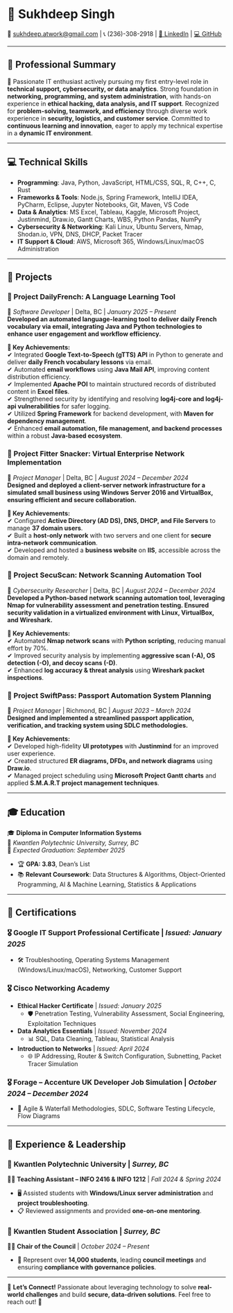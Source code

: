 # 🌟 **Sukhdeep Singh**  
📧 sukhdeep.atwork@gmail.com | 📞 (236)-308-2918 | [🔗 LinkedIn](https://linkedin.com/in/sukhdeepsingh22) | [💻 GitHub](https://github.com/SukhdeepSingh22)  

---

## 🚀 **Professional Summary**  
🎯 Passionate IT enthusiast actively pursuing my first entry-level role in **technical support, cybersecurity, or data analytics**. Strong foundation in **networking, programming, and system administration**, with hands-on experience in **ethical hacking, data analysis, and IT support**. Recognized for **problem-solving, teamwork, and efficiency** through diverse work experience in **security, logistics, and customer service**. Committed to **continuous learning and innovation**, eager to apply my technical expertise in a **dynamic IT environment**.  

---

## 💻 **Technical Skills**  
- **Programming**: Java, Python, JavaScript, HTML/CSS, SQL, R, C++, C, Rust  
- **Frameworks & Tools**: Node.js, Spring Framework, IntelliJ IDEA, PyCharm, Eclipse, Jupyter Notebooks, Git, Maven, VS Code  
- **Data & Analytics**: MS Excel, Tableau, Kaggle, Microsoft Project, Justinmind, Draw.io, Gantt Charts, WBS, Python Pandas, NumPy  
- **Cybersecurity & Networking**: Kali Linux, Ubuntu Servers, Nmap, Shodan.io, VPN, DNS, DHCP, Packet Tracer  
- **IT Support & Cloud**: AWS, Microsoft 365, Windows/Linux/macOS Administration  

---

## 🔬 **Projects**  
### **📱 Project DailyFrench: A Language Learning Tool**  
📍 *Software Developer* | Delta, BC | *January 2025 – Present*  
**Developed an automated language-learning tool to deliver daily French vocabulary via email, integrating Java and Python technologies to enhance user engagement and workflow efficiency.**  

**🔹 Key Achievements:**  
✔ Integrated **Google Text-to-Speech (gTTS) API** in Python to generate and deliver **daily French vocabulary lessons** via email.  
✔ Automated **email workflows** using **Java Mail API**, improving content distribution efficiency.  
✔ Implemented **Apache POI** to maintain structured records of distributed content in **Excel files**.  
✔ Strengthened security by identifying and resolving **log4j-core and log4j-api vulnerabilities** for safer logging.  
✔ Utilized **Spring Framework** for backend development, with **Maven for dependency management**.  
✔ Enhanced **email automation, file management, and backend processes** within a robust **Java-based ecosystem**.  

### **🏢 Project Fitter Snacker: Virtual Enterprise Network Implementation**  
📍 *Project Manager* | Delta, BC | *August 2024 – December 2024*  
**Designed and deployed a client-server network infrastructure for a simulated small business using Windows Server 2016 and VirtualBox, ensuring efficient and secure collaboration.**  

**🔹 Key Achievements:**  
✔ Configured **Active Directory (AD DS), DNS, DHCP, and File Servers** to manage **37 domain users**.  
✔ Built a **host-only network** with two servers and one client for **secure intra-network communication**.  
✔ Developed and hosted a **business website** on **IIS**, accessible across the domain and remotely.  

### **🔐 Project SecuScan: Network Scanning Automation Tool**  
📍 *Cybersecurity Researcher* | Delta, BC | *August 2024 – December 2024*  
**Developed a Python-based network scanning automation tool, leveraging Nmap for vulnerability assessment and penetration testing. Ensured security validation in a virtualized environment with Linux, VirtualBox, and Wireshark.**  

**🔹 Key Achievements:**  
✔ Automated **Nmap network scans** with **Python scripting**, reducing manual effort by 70%.  
✔ Improved security analysis by implementing **aggressive scan (-A), OS detection (-O), and decoy scans (-D)**.  
✔ Enhanced **log accuracy & threat analysis** using **Wireshark packet inspections**.  

### **🛂 Project SwiftPass: Passport Automation System Planning**  
📍 *Project Manager* | Richmond, BC | *August 2023 – March 2024*  
**Designed and implemented a streamlined passport application, verification, and tracking system using SDLC methodologies.**  

**🔹 Key Achievements:**  
✔ Developed high-fidelity **UI prototypes** with **Justinmind** for an improved user experience.  
✔ Created structured **ER diagrams, DFDs, and network diagrams** using **Draw.io**.  
✔ Managed project scheduling using **Microsoft Project Gantt charts** and applied **S.M.A.R.T project management techniques**.  

---

## 🎓 **Education**  
🎓 **Diploma in Computer Information Systems**  
📍 *Kwantlen Polytechnic University, Surrey, BC*  
📅 *Expected Graduation: September 2025*  
- 🏆 **GPA: 3.83**, Dean’s List  
- 📚 **Relevant Coursework**: Data Structures & Algorithms, Object-Oriented Programming, AI & Machine Learning, Statistics & Applications  

---

## 📜 **Certifications**  
### 🎖️ **Google IT Support Professional Certificate** | *Issued: January 2025*  
- 🛠️ Troubleshooting, Operating Systems Management (Windows/Linux/macOS), Networking, Customer Support  

### 🎖️ **Cisco Networking Academy**  
- **Ethical Hacker Certificate** | *Issued: January 2025*  
  - 🛡️ Penetration Testing, Vulnerability Assessment, Social Engineering, Exploitation Techniques  
- **Data Analytics Essentials** | *Issued: November 2024*  
  - 📊 SQL, Data Cleaning, Tableau, Statistical Analysis  
- **Introduction to Networks** | *Issued: April 2024*  
  - 🌐 IP Addressing, Router & Switch Configuration, Subnetting, Packet Tracer Simulation  

### 🎖️ **Forage – Accenture UK Developer Job Simulation** | *October 2024 – December 2024*  
- 🔄 Agile & Waterfall Methodologies, SDLC, Software Testing Lifecycle, Flow Diagrams  

---

## 💼 **Experience & Leadership**  
### 🏫 **Kwantlen Polytechnic University** | *Surrey, BC*  
👨‍🏫 **Teaching Assistant – INFO 2416 & INFO 1212** | *Fall 2024 & Spring 2024*  
- 🖥️ Assisted students with **Windows/Linux server administration** and **project troubleshooting**.  
- 📋 Reviewed assignments and provided **one-on-one mentoring**.  

### 🏢 **Kwantlen Student Association** | *Surrey, BC*  
👨‍💼 **Chair of the Council** | *October 2024 – Present*  
- 👥 Represent over **14,000 students**, leading **council meetings** and ensuring **compliance with governance policies**.  

---

📧 **Let’s Connect!** Passionate about leveraging technology to solve **real-world challenges** and build **secure, data-driven solutions**. Feel free to reach out! 🚀
